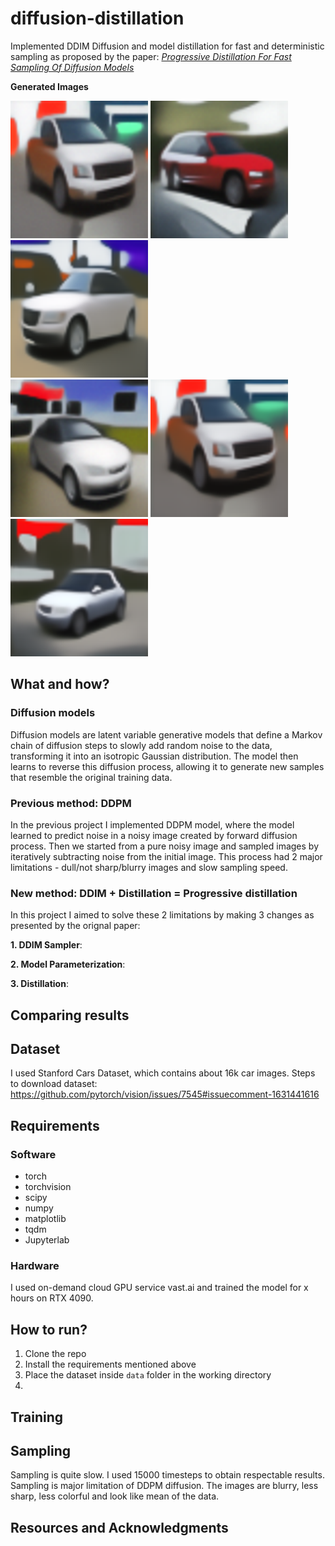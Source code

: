 # diffusion-distillation
Implemented DDIM Diffusion and model distillation for fast and deterministic sampling as proposed by the paper: [*Progressive Distillation For Fast Sampling Of Diffusion Models*](https://arxiv.org/abs/2202.00512)

**Generated Images**

<img src="https://github.com/Avenger-py/diffusion-distillation/blob/main/assets/image_0_256.png" width="220" height="220">  <img src="https://github.com/Avenger-py/diffusion-distillation/blob/main/assets/image_1_256.png" width="220" height="220">  <img src="https://github.com/Avenger-py/diffusion-distillation/blob/main/assets/image_2_256.png" width="220" height="220">            
<img src="https://github.com/Avenger-py/diffusion-distillation/blob/main/assets/image_3_256.png" width="220" height="220">  <img src="https://github.com/Avenger-py/diffusion-distillation/blob/main/assets/image_4_256.png" width="220" height="220">  <img src="https://github.com/Avenger-py/diffusion-distillation/blob/main/assets/image_5_256.png" width="220" height="220">

## What and how?

### Diffusion models
Diffusion models are latent variable generative models that define a Markov chain of diffusion steps to slowly add random noise to the data, transforming it into an isotropic Gaussian distribution. The model then learns to reverse this diffusion process, allowing it to generate new samples that resemble the original training data.

### Previous method: DDPM
In the previous project I implemented DDPM model, where the model learned to predict noise in a noisy image created by forward diffusion process. Then we started from a pure noisy image and sampled images by iteratively subtracting noise from the initial image. This process had 2 major limitations - dull/not sharp/blurry images and slow sampling speed.

### New method: DDIM + Distillation = Progressive distillation
In this project I aimed to solve these 2 limitations by making 3 changes as presented by the orignal paper:

**1. DDIM Sampler**:

**2. Model Parameterization**:

**3. Distillation**:   

## Comparing results

## Dataset
I used Stanford Cars Dataset, which contains about 16k car images. Steps to download dataset: https://github.com/pytorch/vision/issues/7545#issuecomment-1631441616

## Requirements
### Software
- torch
- torchvision
- scipy
- numpy
- matplotlib
- tqdm
- Jupyterlab

### Hardware
I used on-demand cloud GPU service vast.ai and trained the model for x hours on RTX 4090.

## How to run?
1. Clone the repo
2. Install the requirements mentioned above
3. Place the dataset inside `data` folder in the working directory
4. 

## Training

## Sampling
Sampling is quite slow. I used 15000 timesteps to obtain respectable results.
Sampling is major limitation of DDPM diffusion. The images are blurry, less sharp, less colorful and look like mean of the data.

## Resources and Acknowledgments


